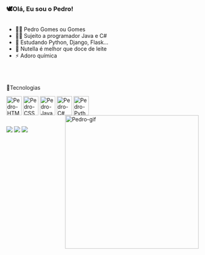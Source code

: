 ### 🕊Olá, Eu sou o Pedro!

##

- 🙋‍♂️ Pedro Gomes ou Gomes
- 👨‍💻 Sujeito a programador Java e C#
- 🌱 Estudando Python, Django, Flask...
- 💬 Nutella é melhor que doce de leite
- ⚡ Adoro química

##
<div style="display: block"><br>
  <p>🤩Tecnologias</p>
  <img align="center" alt="Pedro-HTML" height="50" width="40" src="https://cdn.jsdelivr.net/gh/devicons/devicon/icons/html5/html5-original.svg" />
  <img align="center" alt="Pedro-CSS" height="50" width="40" src="https://cdn.jsdelivr.net/gh/devicons/devicon/icons/css3/css3-original.svg" />
  <img align="center" alt="Pedro-Java" height="50" width="40" src="https://cdn.jsdelivr.net/gh/devicons/devicon/icons/java/java-original.svg" />
  <img align="center" alt="Pedro-C#" height="50" width="40" src="https://cdn.jsdelivr.net/gh/devicons/devicon/icons/csharp/csharp-original.svg" />
  <img align="center" alt="Pedro-Python" height="50" width="40" src="https://cdn.jsdelivr.net/gh/devicons/devicon/icons/python/python-original.svg" />
  <img align="right" width="350" alt="Pedro-gif" src="https://cdn.discordapp.com/attachments/900816275566129163/1067942637828579328/programmer.gif">
</div>

##
<div>
  <a href="mailto:pedro.gomesgti18@gmail.com" target="_blank"><img src="https://img.shields.io/badge/Gmail-D14836?style=for-the-badge&logo=gmail&logoColor=white" target="_blank"></a>
  <a href="https://instagram.com/pgomes_18?igshid=NTA5ZTk1NTc=" target="_blank"><img src="https://img.shields.io/badge/Instagram-E4405F?style=for-the-badge&logo=instagram&logoColor=white" target="_blank"></a>
  <a href="#"  target="_blank"><img src="https://img.shields.io/badge/LinkedIn-0077B5?style=for-the-badge&logo=linkedin&logoColor=white" target="_blank"></a>
</div>




